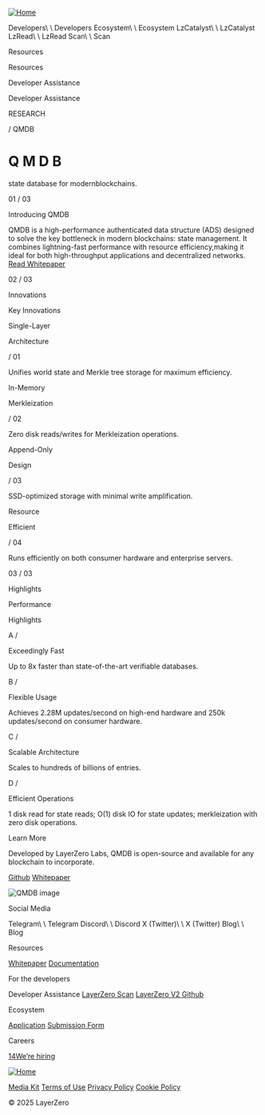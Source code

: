 [![Home](https://layerzero.network/static/logo.svg)](https://layerzero.network/)

[</A> Developers\\
\\
</A> Developers](https://layerzero.network/developers) [</A> Ecosystem\\
\\
</A> Ecosystem](https://layerzero.network/ecosystem) [</A> LzCatalyst\\
\\
</A> LzCatalyst](https://layerzero.network/lz-catalyst) [</A> LzRead\\
\\
</A> LzRead](https://layerzero.network/lz-read) [</A> Scan\\
\\
</A> Scan](https://layerzeroscan.com/)

</A> Resources

</A> Resources

Developer Assistance

Developer Assistance

RESEARCH

/ QMDB

# Q    M    D    B

state database for modernblockchains.

01 / 03

Introducing QMDB

QMDB is a high-performance authenticated data structure (ADS) designed to solve the key bottleneck in modern blockchains: state management. It combines lightning-fast performance with resource efficiency,making it ideal for both high-throughput applications and decentralized networks. [Read Whitepaper](https://arxiv.org/pdf/2501.05262)

02 / 03

Innovations

Key Innovations

Single-Layer

Architecture

/ 01

Unifies world state and Merkle tree storage for maximum efficiency.

In-Memory

Merkleization

/ 02

Zero disk reads/writes for Merkleization operations.

Append-Only

Design

/ 03

SSD-optimized storage with minimal write amplification.

Resource

Efficient

/ 04

Runs efficiently on both consumer hardware and enterprise servers.

03 / 03

Highlights

Performance

Highlights

A /

Exceedingly Fast

Up to 8x faster than state-of-the-art verifiable databases.

B /

Flexible Usage

Achieves 2.28M updates/second on high-end hardware and 250k updates/second on consumer hardware.

C /

Scalable Architecture

Scales to hundreds of billions of entries.

D /

Efficient Operations

1 disk read for state reads; O(1) disk IO for state updates; merkleization with zero disk operations.

Learn More

Developed by LayerZero Labs, QMDB is open-source and available for any blockchain to incorporate.

[Github](https://github.com/LayerZero-Labs/qmdb) [Whitepaper](https://arxiv.org/pdf/2501.05262)

![QMDB image](https://layerzero.network/static/qmdb/QMDB.svg)

Social Media

[</A> Telegram\\
\\
</A> Telegram](https://t.me/joinchat/VcqxYkStIDsyN2Rh) [</A> Discord\\
\\
</A> Discord](https://discord.gg/ktbvm8Nkcr) [</A> X (Twitter)\\
\\
</A> X (Twitter)](https://x.com/layerzero_core) [</A> Blog\\
\\
</A> Blog](https://layerzero.network/blog)

Resources

[Whitepaper](https://layerzero.network/publications/LayerZero_Whitepaper_V2.pdf) [Documentation](https://docs.layerzero.network/)

For the developers

Developer Assistance
[LayerZero Scan](https://layerzeroscan.com/) [LayerZero V2 Github](https://github.com/LayerZero-Labs/LayerZero-v2)

Ecosystem

[Application](https://layerzero.network/ecosystem) [Submission Form](https://layerzeronetwork.typeform.com/ProjectRequest)

Careers

[14We’re hiring](https://layerzero.network/careers)

[![Home](https://layerzero.network/static/logo-small.svg)](https://layerzero.network/)

[Media Kit](https://publicdocs.notion.site/publicdocs/Layer-Zero-Media-Kit-bd838df13f864a4b9f403c789c670d9a) [Terms of Use](https://layerzero.network/terms) [Privacy Policy](https://layerzero.network/privacy) [Cookie Policy](https://layerzero.network/cookies)

© 2025 LayerZero